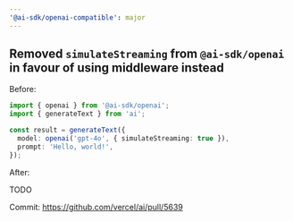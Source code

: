 ```yaml
---
'@ai-sdk/openai-compatible': major
---
```


## Removed `simulateStreaming` from `@ai-sdk/openai` in favour of using middleware instead

Before:

```ts
import { openai } from '@ai-sdk/openai';
import { generateText } from 'ai';

const result = generateText({
  model: openai('gpt-4o', { simulateStreaming: true }),
  prompt: 'Hello, world!',
});
```

After:

TODO

Commit: https://github.com/vercel/ai/pull/5639
